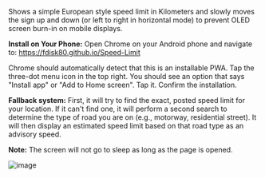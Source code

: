 Shows a simple European style speed limit in Kilometers and slowly moves the sign up and down (or left to right in horizontal mode) to prevent OLED screen burn-in on mobile displays.

**Install on Your Phone:** Open Chrome on your Android phone and navigate to: https://fdisk80.github.io/Speed-Limit

Chrome should automatically detect that this is an installable PWA. Tap the three-dot menu icon in the top right.
You should see an option that says "Install app" or "Add to Home screen". Tap it.
Confirm the installation.

**Fallback system:** First, it will try to find the exact, posted speed limit for your location.
If it can't find one, it will perform a second search to determine the type of road you are on (e.g., motorway, residential street).
It will then display an estimated speed limit based on that road type as an advisory speed.

**Note:** The screen will not go to sleep as long as the page is opened.

![image](https://github.com/user-attachments/assets/1e7a8473-db7c-4a43-a1b4-d7f67e76bf74)

